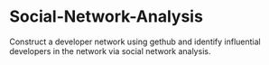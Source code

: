 # Social-Network-Analysis
Construct a developer network using gethub and identify influential developers in the network via social network analysis.
